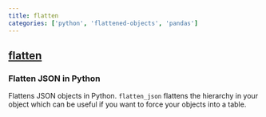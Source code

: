 ```yaml
---
title: flatten
categories: ['python', 'flattened-objects', 'pandas']
---
```

## [flatten](https://github.com/amirziai/flatten)

### Flatten JSON in Python

Flattens JSON objects in Python. ```flatten_json``` flattens the hierarchy in your object which can be useful if you want to force your objects into a table.
